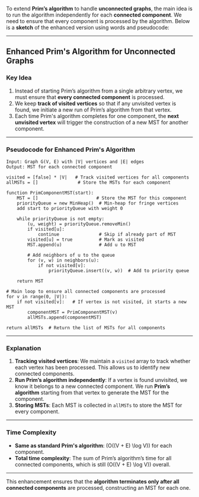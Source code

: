 To extend **Prim’s algorithm** to handle **unconnected graphs**, the main idea is to run the algorithm independently for each **connected component**. We need to ensure that every component is processed by the algorithm. Below is a **sketch** of the enhanced version using words and pseudocode:

---

## **Enhanced Prim's Algorithm for Unconnected Graphs**

### Key Idea
1. Instead of starting Prim’s algorithm from a single arbitrary vertex, we must ensure that **every connected component** is processed.
2. We keep **track of visited vertices** so that if any unvisited vertex is found, we initiate a new run of Prim’s algorithm from that vertex.
3. Each time Prim's algorithm completes for one component, the **next unvisited vertex** will trigger the construction of a new MST for another component.

---

### **Pseudocode for Enhanced Prim's Algorithm**
``` 
Input: Graph G(V, E) with |V| vertices and |E| edges
Output: MST for each connected component

visited = [false] * |V|   # Track visited vertices for all components
allMSTs = []               # Store the MSTs for each component

function PrimComponentMST(start):
    MST = []                      # Store the MST for this component
    priorityQueue = new MinHeap()  # Min-heap for fringe vertices
    add start to priorityQueue with weight 0

    while priorityQueue is not empty:
        (u, weight) = priorityQueue.removeMin()
        if visited[u]:
            continue               # Skip if already part of MST
        visited[u] = true          # Mark as visited
        MST.append(u)              # Add u to MST

        # Add neighbors of u to the queue
        for (v, w) in neighbors(u):
            if not visited[v]:
                priorityQueue.insert((v, w))  # Add to priority queue

    return MST

# Main loop to ensure all connected components are processed
for v in range(0, |V|):
    if not visited[v]:   # If vertex is not visited, it starts a new MST
        componentMST = PrimComponentMST(v)
        allMSTs.append(componentMST)

return allMSTs  # Return the list of MSTs for all components
```

---

### **Explanation**
1. **Tracking visited vertices**: We maintain a `visited` array to track whether each vertex has been processed. This allows us to identify new connected components.
2. **Run Prim’s algorithm independently**: If a vertex is found unvisited, we know it belongs to a new connected component. We run **Prim’s algorithm** starting from that vertex to generate the MST for the component.
3. **Storing MSTs**: Each MST is collected in `allMSTs` to store the MST for every component.

---

### **Time Complexity**
- **Same as standard Prim's algorithm**: \(O((V + E) \log V)\) for each component.
- **Total time complexity**: The sum of Prim’s algorithm’s time for all connected components, which is still \(O((V + E) \log V)\) overall.

---

This enhancement ensures that the **algorithm terminates only after all connected components** are processed, constructing an MST for each one.